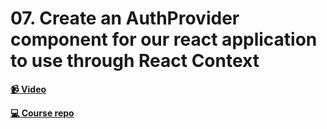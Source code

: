 # 07. Create an AuthProvider component for our react application to use through React Context

**[📹 Video]()**

**[💻 Course repo](https://github.com/theianjones/egghead-graphql-subscriptions)**

